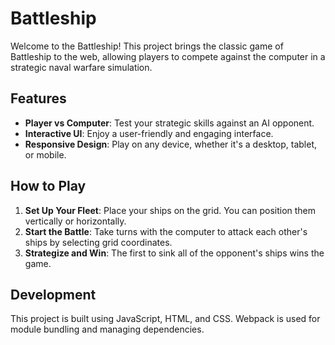 # Battleship

Welcome to the Battleship! This project brings the classic game of Battleship to the web, allowing players to compete against the computer in a strategic naval warfare simulation.

## Features

- **Player vs Computer**: Test your strategic skills against an AI opponent.
- **Interactive UI**: Enjoy a user-friendly and engaging interface.
- **Responsive Design**: Play on any device, whether it's a desktop, tablet, or mobile.

## How to Play

1. **Set Up Your Fleet**: Place your ships on the grid. You can position them vertically or horizontally.
2. **Start the Battle**: Take turns with the computer to attack each other's ships by selecting grid coordinates.
3. **Strategize and Win**: The first to sink all of the opponent's ships wins the game.

## Development

This project is built using JavaScript, HTML, and CSS. Webpack is used for module bundling and managing dependencies.
